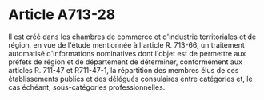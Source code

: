 # Article A713-28

Il est créé dans les chambres de commerce et d'industrie territoriales et de région, en vue de l'étude mentionnée à l'article R. 713-66, un traitement automatisé d'informations nominatives dont l'objet est de permettre aux préfets de région et de département de déterminer, conformément aux articles R. 711-47 et R711-47-1, la répartition des membres élus de ces établissements publics et des délégués consulaires entre catégories et, le cas échéant, sous-catégories professionnelles.
